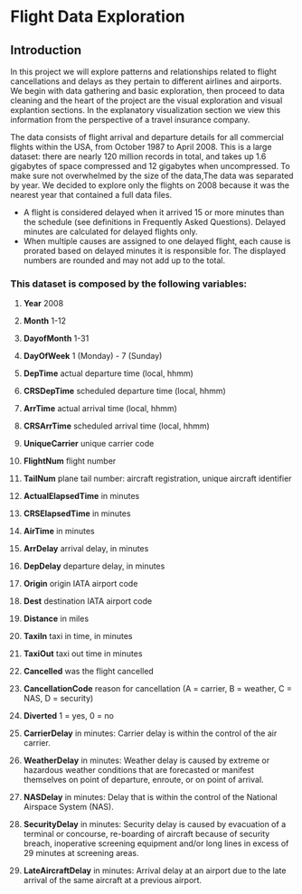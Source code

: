 # Flight Data Exploration 

## Introduction

In this project we will explore patterns and relationships related to flight cancellations and delays as they pertain to different airlines and airports. We begin with data gathering and basic exploration, then proceed to data cleaning and the heart of the project are the visual exploration and visual explantion sections. In the explanatory visualization section we view this information from the perspective of a travel insurance company.

The data consists of flight arrival and departure details for all commercial flights within the USA, from October 1987 to April 2008. This is a large dataset: there are nearly 120 million records in total, and takes up 1.6 gigabytes of space compressed and 12 gigabytes when uncompressed. To make sure not overwhelmed by the size of the data,The data was separated by year. 
We decided to explore only the flights on 2008 because it was the nearest year that contained a full data files.

- A flight is considered delayed when it arrived 15 or more minutes than the schedule (see definitions in Frequently Asked Questions). Delayed minutes are calculated for delayed flights only.
- When multiple causes are assigned to one delayed flight, each cause is prorated based on delayed minutes it is responsible for. The displayed numbers are rounded and may not add up to the total.

### This dataset is composed by the following variables:

1. **Year** 2008

2. **Month** 1-12

3. **DayofMonth** 1-31

4. **DayOfWeek** 1 (Monday) - 7 (Sunday)
5. **DepTime** actual departure time (local, hhmm)
6. **CRSDepTime** scheduled departure time (local, hhmm)
7. **ArrTime** actual arrival time (local, hhmm)
8. **CRSArrTime** scheduled arrival time (local, hhmm)
9. **UniqueCarrier** unique carrier code
10. **FlightNum** flight number
11. **TailNum** plane tail number: aircraft registration, unique aircraft identifier
12. **ActualElapsedTime** in minutes
13. **CRSElapsedTime** in minutes
14. **AirTime** in minutes
15. **ArrDelay** arrival delay, in minutes
16. **DepDelay** departure delay, in minutes
17. **Origin** origin IATA airport code
18. **Dest** destination IATA airport code
19. **Distance** in miles
20. **TaxiIn** taxi in time, in minutes
21. **TaxiOut** taxi out time in minutes
22. **Cancelled** was the flight cancelled
23. **CancellationCode** reason for cancellation (A = carrier, B = weather, C = NAS, D = security)
24. **Diverted** 1 = yes, 0 = no
25. **CarrierDelay** in minutes: Carrier delay is within the control of the air carrier. 
26. **WeatherDelay** in minutes: Weather delay is caused by extreme or hazardous weather conditions that are forecasted or manifest themselves on point of departure, enroute, or on point of arrival.
27. **NASDelay** in minutes: Delay that is within the control of the National Airspace System (NAS).
28. **SecurityDelay** in minutes: Security delay is caused by evacuation of a terminal or concourse, re-boarding of aircraft because of security breach, inoperative screening equipment and/or long lines in excess of 29 minutes at screening areas.
29. **LateAircraftDelay** in minutes: Arrival delay at an airport due to the late arrival of the same aircraft at a previous airport. 
